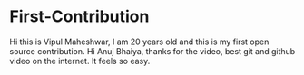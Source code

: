 
# First-Contribution

Hi this is Vipul Maheshwar, I am 20 years old and this is my first open source contribution.
Hi Anuj Bhaiya, thanks for the video, best git and github video on the internet. It feels so easy.

